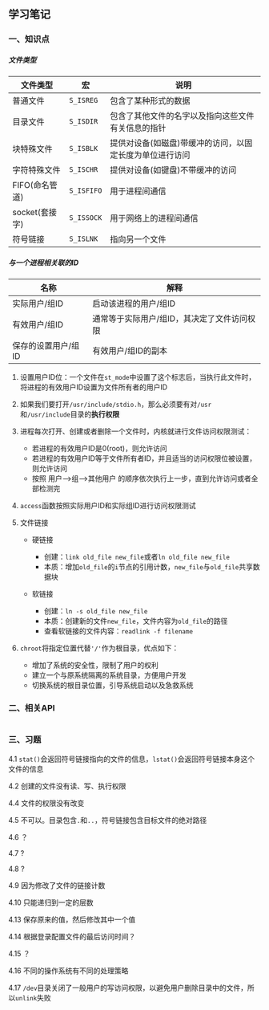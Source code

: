 
## 学习笔记

### 一、知识点

##### 文件类型
文件类型 | 宏 | 说明
--- | --- | ---
普通文件 | ```S_ISREG``` | 包含了某种形式的数据
目录文件 | ```S_ISDIR``` | 包含了其他文件的名字以及指向这些文件有关信息的指针
块特殊文件 | ```S_ISBLK``` | 提供对设备(如磁盘)带缓冲的访问，以固定长度为单位进行访问
字符特殊文件 | ```S_ISCHR``` | 提供对设备(如键盘)不带缓冲的访问
FIFO(命名管道) | ```S_ISFIFO``` | 用于进程间通信
socket(套接字) | ```S_ISSOCK``` | 用于网络上的进程间通信
符号链接 | ```S_ISLNK``` | 指向另一个文件

##### 与一个进程相关联的ID
名称 | 解释
--- | ---
实际用户/组ID | 启动该进程的用户/组ID
有效用户/组ID | 通常等于实际用户/组ID，其决定了文件访问权限
保存的设置用户/组ID | 有效用户/组ID的副本


1. 设置用户ID位：一个文件在```st_mode```中设置了这个标志后，当执行此文件时，将进程的有效用户ID设置为文件所有者的用户ID

2. 如果我们要打开```/usr/include/stdio.h```，那么必须要有对```/usr```和```/usr/include```目录的**执行权限**

3. 进程每次打开、创建或者删除一个文件时，内核就进行文件访问权限测试：
    - 若进程的有效用户ID是0(root)，则允许访问
    - 若进程的有效用户ID等于文件所有者ID，并且适当的访问权限位被设置，则允许访问
    - 按照 用户-->组-->其他用户 的顺序依次执行上一步，直到允许访问或者全部检测完

4. ```access```函数按照实际用户ID和实际组ID进行访问权限测试

5. 文件链接
    - 硬链接
        - 创建：```link old_file new_file```或者```ln old_file new_file```
        - 本质：增加```old_file```的```i```节点的引用计数，```new_file```与```old_file```共享数据块

    - 软链接
        - 创建：```ln -s old_file new_file```
        - 本质：创建新的文件```new_file```，文件内容为```old_file```的路径
        - 查看软链接的文件内容：```readlink -f filename```

6. ```chroot```将指定位置代替```'/'```作为根目录，优点如下：
    - 增加了系统的安全性，限制了用户的权利
    - 建立一个与原系统隔离的系统目录，方便用户开发
    - 切换系统的根目录位置，引导系统启动以及急救系统

### 二、相关API

```
```

### 三、习题

4.1 ```stat()```会返回符号链接指向的文件的信息，```lstat()```会返回符号链接本身这个文件的信息

4.2 创建的文件没有读、写、执行权限

4.4 文件的权限没有改变

4.5 不可以。目录包含```.```和```..```，符号链接包含目标文件的绝对路径

4.6 ？

4.7 ?

4.8 ?

4.9 因为修改了文件的链接计数

4.10 只能递归到一定的层数

4.13 保存原来的值，然后修改其中一个值

4.14 根据登录配置文件的最后访问时间？

4.15 ？

4.16 不同的操作系统有不同的处理策略

4.17 ```/dev```目录关闭了一般用户的写访问权限，以避免用户删除目录中的文件，所以```unlink```失败
